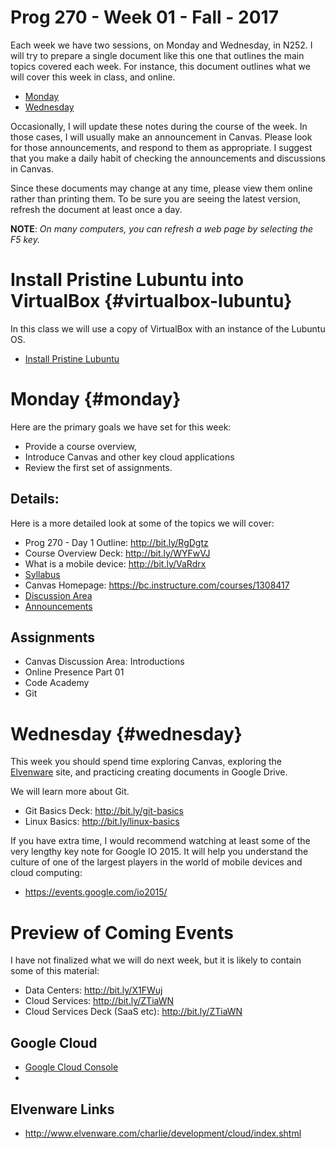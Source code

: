 # Prog 270 - Week 01 - Fall - 2017

Each week we have two sessions, on Monday and Wednesday, in N252. I will try to prepare a single document like this one that outlines the main topics covered each week. For instance, this document outlines what we will cover this week in class, and online.

- [Monday](#monday)
- [Wednesday](#Wednesday)

Occasionally, I will update these notes during the course of the week. In those cases, I will usually make an announcement in Canvas. Please look for those announcements, and respond to them as appropriate. I suggest that you make a daily habit of checking the announcements and discussions in Canvas.

Since these documents may change at any time, please view them online rather than printing them. To be sure you are seeing the latest version, refresh the document at least once a day.

**NOTE**: _On many computers, you can refresh a web page by selecting the F5 key._

# Install Pristine Lubuntu into VirtualBox {#virtualbox-lubuntu}

In this class we will use a copy of VirtualBox with an instance of the Lubuntu OS.

- [Install Pristine Lubuntu][pristine-lubuntu]


# Monday {#monday}

Here are the primary goals we have set for this week:

- Provide a course overview,
- Introduce Canvas and other key cloud applications
- Review the first set of assignments.

## Details:

Here is a more detailed look at some of the topics we will cover:

- Prog 270 - Day 1 Outline: <http://bit.ly/RgDgtz>
- Course Overview Deck: <http://bit.ly/WYFwVJ>
- What is a mobile device: <http://bit.ly/VaRdrx>
- [Syllabus](http://bit.ly/prog270-syllabus-fall-2016)
- Canvas Homepage: <https://bc.instructure.com/courses/1308417>
- [Discussion Area](https://bc.instructure.com/courses/1308417/discussion_topics)
- [Announcements](https://bc.instructure.com/courses/1308417/announcements)

## Assignments

- Canvas Discussion Area: Introductions
- Online Presence Part 01
- Code Academy
- Git

# Wednesday {#wednesday}

This week you should spend time exploring Canvas, exploring the [Elvenware](http://www.elvenware.com/charlie) site, and practicing creating documents in Google Drive.

We will learn more about Git.

- Git Basics Deck: <http://bit.ly/git-basics>
- Linux Basics: <http://bit.ly/linux-basics>

If you have extra time, I would recommend watching at least some of the very lengthy key note for Google IO 2015\. It will help you understand the culture of one of the largest players in the world of mobile devices and cloud computing:

- <https://events.google.com/io2015/>

# Preview of Coming Events

I have not finalized what we will do next week, but it is likely to contain some of this material:

- Data Centers: <http://bit.ly/X1FWuj>
- Cloud Services: <http://bit.ly/ZTiaWN>
- Cloud Services Deck (SaaS etc): <http://bit.ly/ZTiaWN>

## Google Cloud

- [Google Cloud Console][google-console]
-
## Elvenware Links

- <http://www.elvenware.com/charlie/development/cloud/index.shtml>


[import-virtual]: http://www.elvenware.com/charlie/development/cloud/virtualization.html#importing-an-appliance
[instvbox]: http://www.elvenware.com/charlie/os/linux/VirtualBox.html#virtualbox
[google-console]: https://console.cloud.google.com/
[pristine-lubuntu]: http://www.ccalvert.net/books/CloudNotes/tips/InstallPristineLubuntu.html
